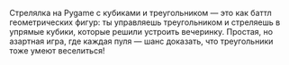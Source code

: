 Стрелялка на Pygame с кубиками и треугольником — это как баттл геометрических фигур: ты управляешь треугольником и стреляешь в упрямые кубики, которые решили устроить вечеринку. Простая, но азартная игра, где каждая пуля — шанс доказать, что треугольники тоже умеют веселиться!
